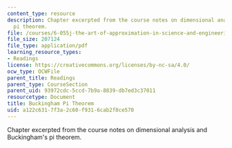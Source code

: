 ```yaml
---
content_type: resource
description: Chapter excerpted from the course notes on dimensional analysis and Buckingham's
  pi theorem.
file: /courses/6-055j-the-art-of-approximation-in-science-and-engineering-spring-2008/a122c6317f3a2c60f9316cab2f8ce570_apr14b.pdf
file_size: 207124
file_type: application/pdf
learning_resource_types:
- Readings
license: https://creativecommons.org/licenses/by-nc-sa/4.0/
ocw_type: OCWFile
parent_title: Readings
parent_type: CourseSection
parent_uid: 93972cdc-5ccd-7b9a-8839-db7ed3c37011
resourcetype: Document
title: Buckingham Pi Theorem
uid: a122c631-7f3a-2c60-f931-6cab2f8ce570
---
```

Chapter excerpted from the course notes on dimensional analysis and Buckingham's pi theorem.